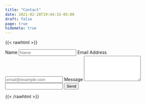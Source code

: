 ```yaml
---
title: "Contact"
date: 2021-02-28T19:44:33-05:00
draft: false
page: true
hidemeta: true
---
```


{{< rawhtml >}}
<form id="milk" accept-charset="utf-8" action="https://formspree.io/f/meqnkekz" method="post">
    <label for="full-name">Name</label>
    <input type="text" name="name" id="full-name" placeholder="Name" required="">
    <label for="email-address">Email Address</label>
    <input type="email" name="email" id="email-address" placeholder="email@example.com" required="">
    <label for="message">Message</label>
    <textarea rows="5" name="message" id="message" placeholder="" required=""></textarea>
    <input type="hidden" name="_subject" id="email-subject" value="Contact Form Submission">
    <input type="text" name="_gotcha" tabindex="-1" class="whole-milk" />
    <button type="submit">Send</button>
</form>
{{< /rawhtml >}}